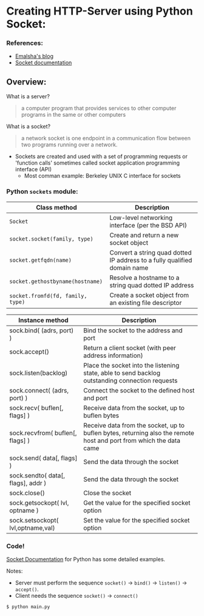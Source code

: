 # Creating HTTP-Server using Python Socket:

### References:

- [Emalsha's blog](https://emalsha.wordpress.com/2016/11/22/how-create-http-server-using-python-socket/)
- [Socket documentation](https://docs.python.org/3/library/socket.html)

## Overview:

What is a server?

> a computer program that provides services to other computer programs in the same or other computers

What is a socket?

> a network socket is one endpoint in a communication flow between two programs running over a network.

- Sockets are created and used with a set of programming requests or 'function calls' sometimes called socket application programming interface (API)
    - Most comman example: Berkeley UNIX C interface for sockets

### Python `sockets` module:

| Class method                      | Description                                                              |
|-----------------------------------|--------------------------------------------------------------------------|
| `Socket`                          | Low-level networking interface (per the BSD API)                         |
| `socket.socket(family, type)`     | Create and return a new socket object                                    |
| `socket.getfqdn(name)`            | Convert a string quad dotted IP address to a fully qualified domain name |
| `socket.gethostbyname(hostname)`  | Resolve a hostname to a string quad dotted IP address                    |
| `socket.fromfd(fd, family, type)` | Create a socket object from an existing file descriptor                  |

| Instance method                    | Description                                                                                                        |
|------------------------------------|--------------------------------------------------------------------------------------------------------------------|
| sock.bind( (adrs, port) )          | Bind the socket to the address and port                                                                            |
| sock.accept()                      | Return a client socket (with peer address information)                                                             |
| sock.listen(backlog)               | Place the socket into the listening state, able to send backlog outstanding connection requests                    |
| sock.connect( (adrs, port) )       | Connect the socket to the defined host and port                                                                    |
| sock.recv( buflen[, flags] )       | Receive data from the socket, up to buflen bytes                                                                   |
| sock.recvfrom( buflen[, flags] )   | Receive data from the socket, up to buflen bytes, returning also the remote host and port from which the data came |
| sock.send( data[, flags] )         | Send the data through the socket                                                                                   |
| sock.sendto( data[, flags], addr ) | Send the data through the socket                                                                                   |
| sock.close()                       | Close the socket                                                                                                   |
| sock.getsockopt( lvl, optname )    | Get the value for the specified socket option                                                                      |
| sock.setsockopt( lvl,optname,val)  | Set the value for the specified socket option                                                                      |



### Code!

[Socket Documentation](https://docs.python.org/3/library/socket.html#example) for Python has some detailed examples.

Notes:

- Server must perform the sequence `socket()` -> `bind()` -> `listen()` -> `accept()`.
- Client needs the sequence `socket()` -> `connect()`



```Bash
$ python main.py
```
